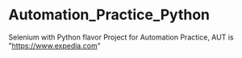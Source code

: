 # Automation_Practice_Python

Selenium with Python flavor Project for Automation Practice, AUT is "https://www.expedia.com"
